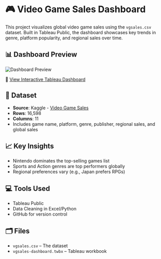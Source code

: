 # 🎮 Video Game Sales Dashboard

This project visualizes global video game sales using the `vgsales.csv` dataset. Built in Tableau Public, the dashboard showcases key trends in genre, platform popularity, and regional sales over time.

## 📊 Dashboard Preview

![Dashboard Preview](screenshots/vgsales_dashboard.png)

🔗 [View Interactive Tableau Dashboard](https://public.tableau.com/views/YOUR-DASHBOARD-LINK)

## 📁 Dataset

- **Source**: Kaggle - [Video Game Sales](https://www.kaggle.com/datasets/gregorut/videogame-sales-with-ratings)
- **Rows**: 16,598  
- **Columns**: 11  
- Includes game name, platform, genre, publisher, regional sales, and global sales

## 📈 Key Insights

- Nintendo dominates the top-selling games list
- Sports and Action genres are top performers globally
- Regional preferences vary (e.g., Japan prefers RPGs)

## 💻 Tools Used

- Tableau Public
- Data Cleaning in Excel/Python
- GitHub for version control

## 🗂️ Files

- `vgsales.csv` – The dataset
- `vgsales-dashboard.twbx` – Tableau workbook
